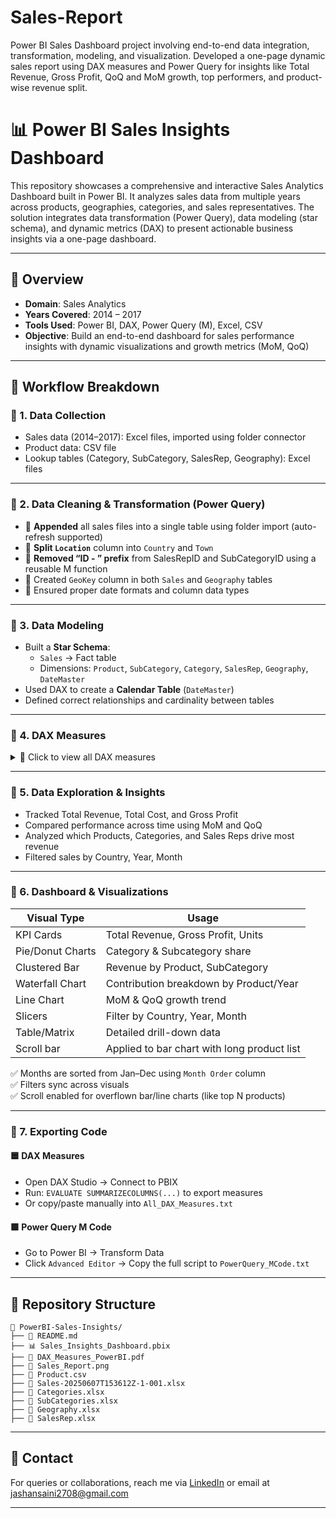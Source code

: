 # Sales-Report
Power BI Sales Dashboard project involving end-to-end data integration, transformation, modeling, and visualization. Developed a one-page dynamic sales report using DAX measures and Power Query for insights like Total Revenue, Gross Profit, QoQ and MoM growth, top performers, and product-wise revenue split.

# 📊 Power BI Sales Insights Dashboard

This repository showcases a comprehensive and interactive Sales Analytics Dashboard built in Power BI. It analyzes sales data from multiple years across products, geographies, categories, and sales representatives. The solution integrates data transformation (Power Query), data modeling (star schema), and dynamic metrics (DAX) to present actionable business insights via a one-page dashboard.

---

## 🚀 Overview

- **Domain**: Sales Analytics  
- **Years Covered**: 2014 – 2017  
- **Tools Used**: Power BI, DAX, Power Query (M), Excel, CSV  
- **Objective**: Build an end-to-end dashboard for sales performance insights with dynamic visualizations and growth metrics (MoM, QoQ)

---

## 📂 Workflow Breakdown

### 🔹 1. Data Collection

- Sales data (2014–2017): Excel files, imported using folder connector  
- Product data: CSV file  
- Lookup tables (Category, SubCategory, SalesRep, Geography): Excel files

---

### 🔹 2. Data Cleaning & Transformation (Power Query)

- 📁 **Appended** all sales files into a single table using folder import (auto-refresh supported)
- 🧹 **Split `Location`** column into `Country` and `Town`
- 🧽 **Removed “ID - ” prefix** from SalesRepID and SubCategoryID using a reusable M function
- 🔗 Created `GeoKey` column in both `Sales` and `Geography` tables
- 📆 Ensured proper date formats and column data types

---

### 🔹 3. Data Modeling

- Built a **Star Schema**:
  - `Sales` → Fact table  
  - Dimensions: `Product`, `SubCategory`, `Category`, `SalesRep`, `Geography`, `DateMaster`
- Used DAX to create a **Calendar Table** (`DateMaster`)
- Defined correct relationships and cardinality between tables

---

### 🔹 4. DAX Measures

<details>
<summary>📐 Click to view all DAX measures</summary>

```dax
-- Calendar Columns
DateMaster = CALENDAR(FIRSTDATE(Sales[Date]), LASTDATE(Sales[Date]))
Month = MONTH(DateMaster[Date])
Month Name = FORMAT(DateMaster[Date], "MMM")
Month Order = DateMaster[Date].[MonthNo]
Quarter = QUARTER(DateMaster[Date])
Week Day = WEEKDAY(DateMaster[Date])
Week Day Name = FORMAT(DateMaster[Date], "DDD")
Week number = WEEKNUM(DateMaster[Date])
Year = YEAR(DateMaster[Date])

-- Metrics
Total Revenue = Sales[Units] * RELATED(Product[RetailPrice])
Total Cost = Sales[Units] * RELATED(Product[StandardCost])
Gross Profit = Sales[Total Revenue] - Sales[Total Cost]

Tot Profit = SUM(Sales[Gross Profit])
Total Rev = SUM(Sales[Total Revenue])
Prvious Month Profit = CALCULATE([Tot Profit], PREVIOUSMONTH(DateMaster[Date]))
MoM Growth = DIVIDE(([Tot Profit] - [Prvious Month Profit]), [Prvious Month Profit])
Prev qtr = CALCULATE([Total Rev], PREVIOUSQUARTER(DateMaster[Date]))
QOQ growth = DIVIDE(([Total Rev] - [Prev qtr]), [Prev qtr])
```

</details>

---

### 🔹 5. Data Exploration & Insights

- Tracked Total Revenue, Total Cost, and Gross Profit
- Compared performance across time using MoM and QoQ
- Analyzed which Products, Categories, and Sales Reps drive most revenue
- Filtered sales by Country, Year, Month

---

### 🔹 6. Dashboard & Visualizations

| Visual Type        | Usage                                        |
|--------------------|----------------------------------------------|
| KPI Cards          | Total Revenue, Gross Profit, Units           |
| Pie/Donut Charts   | Category & Subcategory share                 |
| Clustered Bar      | Revenue by Product, SubCategory              |
| Waterfall Chart    | Contribution breakdown by Product/Year       |
| Line Chart         | MoM & QoQ growth trend                       |
| Slicers            | Filter by Country, Year, Month               |
| Table/Matrix       | Detailed drill-down data                     |
| Scroll bar         | Applied to bar chart with long product list  |

✅ Months are sorted from Jan–Dec using `Month Order` column  
✅ Filters sync across visuals  
✅ Scroll enabled for overflown bar/line charts (like top N products)

---

### 🔹 7. Exporting Code

#### 🟦 DAX Measures

- Open DAX Studio → Connect to PBIX  
- Run: `EVALUATE SUMMARIZECOLUMNS(...)` to export measures  
- Or copy/paste manually into `All_DAX_Measures.txt`

#### 🟩 Power Query M Code

- Go to Power BI → Transform Data  
- Click `Advanced Editor` → Copy the full script to `PowerQuery_MCode.txt`

---

## 📁 Repository Structure

```
📂 PowerBI-Sales-Insights/
├── 📘 README.md
├── 📊 Sales_Insights_Dashboard.pbix
├── 📄 DAX_Measures_PowerBI.pdf
├── 📄 Sales_Report.png
├── 📄 Product.csv
├── 📄 Sales-20250607T153612Z-1-001.xlsx
├── 📄 Categories.xlsx
├── 📄 SubCategories.xlsx
├── 📄 Geography.xlsx
├── 📄 SalesRep.xlsx
```
---





## 📧 Contact

For queries or collaborations, reach me via [LinkedIn](https://www.linkedin.com/in/jashandeep-singh-98142b283/) or email at [jashansaini2708@gmail.com](mailto:jashansaini2708@gmail.com)

---
